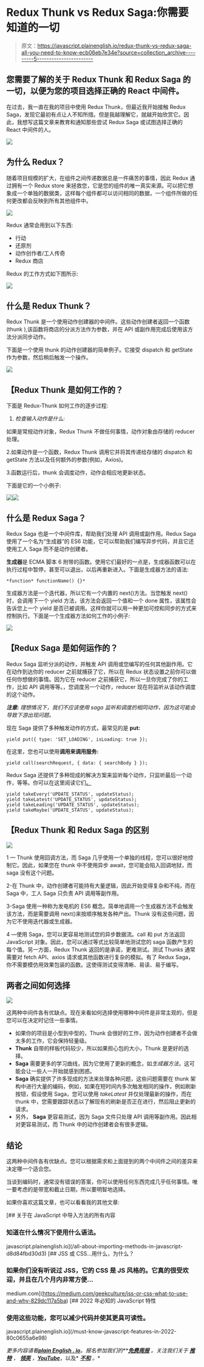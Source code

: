 # Redux Thunk vs Redux Saga:你需要知道的一切

> 原文：<https://javascript.plainenglish.io/redux-thunk-vs-redux-saga-all-you-need-to-know-ecb06eb7e34e?source=collection_archive---------5----------------------->

## 您需要了解的关于 Redux Thunk 和 Redux Saga 的一切，以便为您的项目选择正确的 React 中间件。

在过去，我一直在我的项目中使用 Redux Thunk，但最近我开始接触 Redux Saga，发现它最初有点让人不知所措。但是我越理解它，就越开始欣赏它。因此，我想写这篇文章来教育和通知那些尝试 Redux Saga 或试图选择正确的 React 中间件的人。

![](img/44f55582977c48d4a7262973fce7a937.png)

## **为什么 Redux？**

随着项目规模的扩大，在组件之间传递数据总是一件痛苦的事情，因此 Redux 通过拥有一个 Redux store 来拯救您，它是您的组件的唯一真实来源。可以把它想象成一个单独的数据类，这样每个组件都可以访问相同的数据，一个组件所做的任何更改都会反映到所有其他组件中。

![](img/62e7281eff5b65540b74aa35cbf6639d.png)

Redux 通常会用到以下东西:

*   行动
*   还原剂
*   动作创作者/工人传奇
*   Redux 商店

Redux 的工作方式如下图所示:

![](img/1963ee3bbc231880f1cfa128172978dd.png)

## **什么是 Redux Thunk？**

Redux Thunk 是一个使用动作创建器的中间件。这些动作创建者返回一个函数(thunk ),该函数将商店的分派方法作为参数，并在 API 或副作用完成后使用该方法分派同步动作。

下面是一个使用 thunk 的动作创建器的简单例子。它接受 dispatch 和 getState 作为参数，然后稍后触发一个操作。

![](img/9191d13168b79fbc9b53282b995b2876.png)

## 【Redux Thunk 是如何工作的？

下面是 Redux-Thunk 如何工作的逐步过程:

1.  *检查输入动作是什么:*

如果是常规动作对象，Redux Thunk 不做任何事情，动作对象由存储的 reducer 处理。

2.如果动作是一个函数，Redux Thunk 调用它并将其传递给存储的 dispatch 和 getState 方法以及任何额外的参数(例如，Axios)。

3.函数运行后，thunk 会调度动作，动作会相应地更新状态。

下面是它的一个小例子:

![](img/b19bd01a1a92738ba108c0d8e0d04f20.png)![](img/99778de6edf1bb9ed1883c9e26ef1cb3.png)

## **什么是 Redux Saga？**

Redux Saga 也是一个中间件库，帮助我们处理 API 调用或副作用。Redux Saga 使用了一个名为“生成器”的 ES6 功能，它可以帮助我们编写异步代码，并且它还使用工人 Saga 而不是动作创建者。

**生成器**是 ECMA 脚本 6 附带的函数。使用它们最好的一点是，生成器函数可以在执行过程中暂停，甚至可以退出，以后再重新进入。下面是生成器方法的语法:

```
*function* functionName() {}*
```

生成器方法是一个迭代器，所以它有一个内置的 next()方法。当您触发 next()时，会调用下一个 yield 方法，该方法会返回一个值和一个 done 属性，该属性会告诉您上一个 yield 是否已被调用。这样你就可以用一种更加可控和同步的方式来控制执行。下面是一个生成器方法如何工作的小例子:

![](img/1567c1d48e55a83e29f230501f5baf78.png)

## 【Redux Saga 是如何运作的？

Redux Saga 监听分派的动作，并触发 API 调用或您编写的任何其他副作用。它在动作到达你的 reducer 之前就捕获了它，所以在 Redux 状态设置之前你可以做任何你想做的事情。因为它在 reducer 之前捕获它，所以一旦你完成了你的工作，比如 API 调用等等。，您调度另一个动作，reducer 现在将监听从该动作调度的这个动作。

***注意:*** *理想情况下，我们不应该使用 saga 监听和调度的相同动作，因为这可能会导致下游出现问题。*

现在 Saga 提供了多种触发动作的方式，最常见的是 **put:**

```
yield put({ type: 'SET_LOADING', isLoading: true });
```

在这里，您也可以使用**调用来调用服务:**

```
yield call(searchRequest, { data: { searchBody } });
```

Redux Saga 还提供了多种现成的解决方案来监听每个动作，只监听最后一个动作，等等。你可以在这里阅读它们[。](https://redux-saga.js.org/docs/api/)

```
yield takeEvery('UPDATE_STATUS', updateStatus);
yield takeLatest('UPDATE_STATUS', updateStatus);
yield takeLeading('UPDATE_STATUS', updateStatus);
yield takeMaybe('UPDATE_STATUS', updateStatus);
```

## 【Redux Thunk 和 Redux Saga 的区别

![](img/74b735b1ea828c96202e253dc3cfa9ad.png)

1 — Thunk 使用回调方法，而 Saga 几乎使用一个单独的线程，您可以很好地控制它。因此，如果您在 thunk 中不使用异步 await，您可能会陷入回调地狱，而 saga 没有这个问题。

2-在 Thunk 中，动作创建者可能持有大量逻辑，因此开始变得复杂和不纯，而在 Saga 中，工人 Saga 只负责 API 调用等副作用。

3-Saga 使用一种称为发电机的 ES6 概念。简单地调用一个生成器方法不会触发该方法，而是需要调用 next()来按顺序触发各种产出。Thunk 没有这些问题，因为它不使用迭代器或生成器。

4 —使用 Saga，您可以更容易地测试您的异步数据流。call 和 put 方法返回 JavaScript 对象。因此，您可以通过等式比较简单地测试您的 saga 函数产生的每个值。另一方面，Redux Thunk 返回的是承诺，更难测试。测试 Thunks 通常需要对 fetch API、axios 请求或其他函数进行复杂的模拟。有了 Redux Saga，你不需要模仿用效果包装的函数。这使得测试变得清晰、易读、易于编写。

## **两者之间如何选择**

![](img/0d8139ecf0e35276d8270aa54b4a212f.png)

这两种中间件各有优缺点。现在来看如何选择使用哪种中间件是非常主观的，但是您可以在决定时记住一些事情。

*   如果你的项目是小型到中型的，Thunk 会很好的工作，因为动作创建者不会做太多的工作，它会保持轻量级。
*   **Thunk** 自带的样板代码较少，所以如果担心包的大小，Thunk 是更好的选择。
*   **Saga** 需要更多的学习曲线，因为它使用了更新的概念，如*生成器方法*，这可能会让一些人一开始就感到困惑。
*   **Saga** 确实提供了许多现成的方法来处理各种问题，这些问题需要在 thunk 架构中进行大量的编码，例如，如果在短时间内多次触发相同的操作，例如刷新按钮，假设使用 Saga，您可以使用 *takeLatest* 并仅处理最新的操作，而在 thunk 中，您需要跟踪状态以了解现有的刷新是否正在进行，然后阻止更新的请求。
*   另外， **Saga** 更容易测试，因为 Saga 文件只处理 API 调用等副作用。因此相对更容易测试，而 Thunk 中的动作创建者会有很多逻辑。

## **结论**

这两种中间件各有优缺点。您可以根据需求和上面提到的两个中间件之间的差异来决定哪一个适合您。

当谈到编码时，通常没有错误的答案，你可以使用任何东西完成几乎任何事情。唯一要考虑的是带宽和截止日期，所以要明智地选择。

如果你喜欢这篇文章，也可以看看我的其他文章:

[](/all-about-importing-methods-in-javascript-d8d84fbd30d3) [## 关于在 JavaScript 中导入方法的所有内容

### 知道在什么情况下使用什么语法。

javascript.plainenglish.io](/all-about-importing-methods-in-javascript-d8d84fbd30d3) [](https://medium.com/geekculture/jss-or-css-what-to-use-and-why-829dc117a5ba) [## JSS 或 CSS…用什么，为什么？

### 如果你们没有听说过 JSS，它的 CSS 是 JS 风格的。它真的很受欢迎，并且在几个月内非常方便…

medium.com](https://medium.com/geekculture/jss-or-css-what-to-use-and-why-829dc117a5ba) [](/must-know-javascript-features-in-2022-80c0655a6e98) [## 2022 年必知的 JavaScript 特性

### 使用这些功能，您可以减少代码并使其更具可读性。

javascript.plainenglish.io](/must-know-javascript-features-in-2022-80c0655a6e98) 

*更多内容请看*[***plain English . io***](https://plainenglish.io/)*。报名参加我们的**[***免费周报***](http://newsletter.plainenglish.io/) *。关注我们关于* [***推特***](https://twitter.com/inPlainEngHQ) ， [***领英***](https://www.linkedin.com/company/inplainenglish/) *，*[***YouTube***](https://www.youtube.com/channel/UCtipWUghju290NWcn8jhyAw)*，以及* [***不和***](https://discord.gg/GtDtUAvyhW) *。**